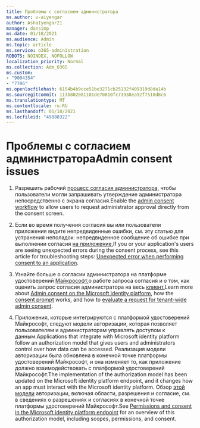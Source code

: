 ```yaml
---
title: Проблемы с согласием администратора
ms.author: v-aiyengar
author: AshaIyengar21
manager: dansimp
ms.date: 01/18/2021
ms.audience: Admin
ms.topic: article
ms.service: o365-administration
ROBOTS: NOINDEX, NOFOLLOW
localization_priority: Normal
ms.collection: Adm_O365
ms.custom:
- "9004354"
- "7786"
ms.openlocfilehash: 6154b4b9cce51be3271cb25132f409319d8da14b
ms.sourcegitcommit: 113b802081101de70810fc73938ea92f7518d8c6
ms.translationtype: MT
ms.contentlocale: ru-RU
ms.lasthandoff: 01/18/2021
ms.locfileid: "49888322"
---
```

# <a name="admin-consent-issues"></a><span data-ttu-id="e4245-102">Проблемы с согласием администратора</span><span class="sxs-lookup"><span data-stu-id="e4245-102">Admin consent issues</span></span>

1. <span data-ttu-id="e4245-103">Разрешить рабочий [процесс согласия администратора,](https://docs.microsoft.com/azure/active-directory/manage-apps/configure-admin-consent-workflow) чтобы пользователи могли запрашивать утверждение администратора непосредственно с экрана согласия.</span><span class="sxs-lookup"><span data-stu-id="e4245-103">Enable the [admin consent workflow](https://docs.microsoft.com/azure/active-directory/manage-apps/configure-admin-consent-workflow) to allow users to request administrator approval directly from the consent screen.</span></span>

1. <span data-ttu-id="e4245-104">Если во время получения согласия вы или пользователи приложения видите непредвиденные ошибки, см. эту статью для устранения неполадок: непредвиденное сообщение об ошибке при выполнении согласия [на приложение.](https://docs.microsoft.com/azure/active-directory/manage-apps/application-sign-in-unexpected-user-consent-error)</span><span class="sxs-lookup"><span data-stu-id="e4245-104">If you or your application's users are seeing unexpected errors during the consent process, see this article for troubleshooting steps: [Unexpected error when performing consent to an application](https://docs.microsoft.com/azure/active-directory/manage-apps/application-sign-in-unexpected-user-consent-error).</span></span>

1. <span data-ttu-id="e4245-105">Узнайте больше о согласии администратора на [](https://docs.microsoft.com/azure/active-directory/develop/v2-admin-consent) платформе удостоверений [Майкрософт,](https://docs.microsoft.com/azure/active-directory/develop/v2-admin-consent)о работе запроса согласия и о том, как оценить запрос согласия администратора на весь [клиент.](https://docs.microsoft.com/azure/active-directory/manage-apps/manage-consent-requests#evaluating-a-request-for-tenant-wide-admin-consent)</span><span class="sxs-lookup"><span data-stu-id="e4245-105">Learn more about [Admin consent on the Microsoft identity platform](https://docs.microsoft.com/azure/active-directory/develop/v2-admin-consent), how the [consent prompt](https://docs.microsoft.com/azure/active-directory/develop/v2-admin-consent) works, and how to [evaluate a request for tenant-wide admin consent](https://docs.microsoft.com/azure/active-directory/manage-apps/manage-consent-requests#evaluating-a-request-for-tenant-wide-admin-consent).</span></span>

1. <span data-ttu-id="e4245-106">Приложения, которые интегрируются с платформой удостоверений Майкрософт, следуют модели авторизации, которая позволяет пользователям и администраторам управлять доступом к данным.</span><span class="sxs-lookup"><span data-stu-id="e4245-106">Applications that integrate with Microsoft identity platform follow an authorization model that gives users and administrators control over how data can be accessed.</span></span> <span data-ttu-id="e4245-107">Реализация модели авторизации была обновлена в конечной точке платформы удостоверений Майкрософт, и она изменяет то, как приложение должно взаимодействовать с платформой удостоверений Майкрософт.</span><span class="sxs-lookup"><span data-stu-id="e4245-107">The implementation of the authorization model has been updated on the Microsoft identity platform endpoint, and it changes how an app must interact with the Microsoft identity platform.</span></span> <span data-ttu-id="e4245-108">Обзор [этой модели](https://docs.microsoft.com/azure/active-directory/manage-apps/manage-consent-requests#evaluating-a-request-for-tenant-wide-admin-consent) авторизации, включая области, разрешения и согласие, см. в сведениях о разрешениях и согласиях в конечной точке платформы удостоверений Майкрософт.</span><span class="sxs-lookup"><span data-stu-id="e4245-108">See [Permissions and consent in the Microsoft identity platform endpoint](https://docs.microsoft.com/azure/active-directory/manage-apps/manage-consent-requests#evaluating-a-request-for-tenant-wide-admin-consent) for an overview of this authorization model, including scopes, permissions, and consent.</span></span>
